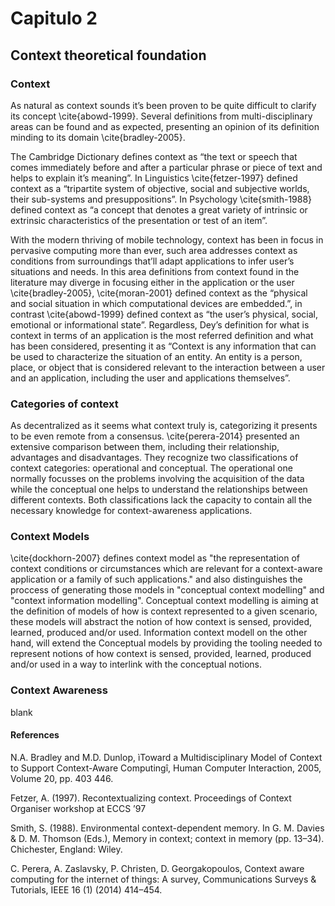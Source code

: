 # Capitulo 2

## Context theoretical foundation

### Context

As natural as context sounds it’s been proven to be quite difficult to clarify its concept \cite{abowd-1999}. Several definitions from multi-disciplinary areas can be found and as expected, presenting an opinion of its definition minding to its domain \cite{bradley-2005}.

The Cambridge Dictionary defines context as “the text or speech that comes immediately before and after a particular phrase or piece of text and helps to explain it’s meaning”. In Linguistics \cite{fetzer-1997} defined context as a “tripartite system of objective, social and subjective worlds, their sub-systems and presuppositions”. In Psychology \cite{smith-1988} defined context as “a concept that denotes a great variety of intrinsic or extrinsic characteristics of the presentation or test of an item”.

With the modern thriving of mobile technology, context has been in focus in pervasive computing more than ever, such area addresses context as conditions from surroundings that’ll adapt applications to infer user’s situations and needs. In this area definitions from context found in the literature may diverge in focusing either in the application or the user \cite{bradley-2005}, \cite{moran-2001} defined context as the “physical and social situation in which computational devices are embedded.”, in contrast \cite{abowd-1999} defined context as “the user’s physical, social, emotional or informational state”. Regardless, Dey’s definition for what is context in terms of an application is the most referred definition and what has been considered, presenting it as “Context is any information that can be used to characterize the situation of an entity. An entity is a person, place, or object that is considered relevant to the interaction between a user and an application, including the user and applications themselves”.

### Categories of context

As decentralized as it seems what context truly is, categorizing it presents to be even remote from a consensus. \cite{perera-2014} presented an extensive comparison between them, including their relationship, advantages and disadvantages. They recognize two classifications of context categories: operational and conceptual. The operational one normally focusses on the problems involving the acquisition of the data while the conceptual one helps to understand the relationships between different contexts. Both classifications lack the capacity to contain all the necessary knowledge for context-awareness applications.

### Context Models

\cite{dockhorn-2007} defines context model as "the representation of context conditions or circumstances which are relevant for a context-aware application or a family of such applications." and also distinguishes the proccess of generating those models in "conceptual context modelling" and "context information modelling". Conceptual context modelling is aiming at the definition of models of how is context represented to a given scenario, these models will abstract the notion of how context is sensed, provided, learned, produced and/or used. Information context modell on the other hand, will extend the Conceptual models by providing the tooling needed to represent notions of how context is sensed, provided, learned, produced and/or used in a way to interlink with the conceptual notions.

### Context Awareness

blank

#### References

N.A. Bradley and M.D. Dunlop, ìToward a Multidisciplinary Model of Context to Support Context-Aware Computingî, Human Computer Interaction, 2005, Volume 20, pp. 403 446.

Fetzer, A. (1997). Recontextualizing context. Proceedings of Context Organiser workshop at ECCS ’97

Smith, S. (1988). Environmental context-dependent memory. In G. M. Davies & D. M. Thomson (Eds.), Memory in context; context in memory (pp. 13–34). Chichester, England: Wiley.

C. Perera, A. Zaslavsky, P. Christen, D. Georgakopoulos, Context aware computing for the internet of things: A survey, Communications Surveys & Tutorials, IEEE 16 (1) (2014) 414–454.
